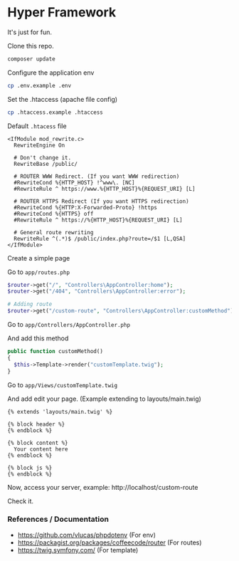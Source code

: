# Hyper Framework
It's just for fun.

Clone this repo.

```bash
composer update
```

Configure the application env

```bash
cp .env.example .env
```

Set the .htaccess (apache file config)
```bash
cp .htaccess.example .htaccess
```

Default ```.htacess``` file
```htaccess
<IfModule mod_rewrite.c>
  RewriteEngine On

  # Don't change it.
  RewriteBase /public/

  # ROUTER WWW Redirect. (If you want WWW redirection)
  #RewriteCond %{HTTP_HOST} !^www\. [NC]
  #RewriteRule ^ https://www.%{HTTP_HOST}%{REQUEST_URI} [L]

  # ROUTER HTTPS Redirect (If you want HTTPS redirection)
  #RewriteCond %{HTTP:X-Forwarded-Proto} !https
  #RewriteCond %{HTTPS} off
  #RewriteRule ^ https://%{HTTP_HOST}%{REQUEST_URI} [L]

  # General route rewriting
  RewriteRule ^(.*)$ /public/index.php?route=/$1 [L,QSA]
</IfModule>
```

Create a simple page

Go to ```app/routes.php```

```php
$router->get("/", "Controllers\AppController:home");
$router->get("/404", "Controllers\AppController:error");

# Adding route
$router->get("/custom-route", "Controllers\AppController:customMethod");
```

Go to ```app/Controllers/AppController.php```

And add this method

```php
public function customMethod()
{
  $this->Template->render("customTemplate.twig");
}
```

Go to ```app/Views/customTemplate.twig```

And add edit your page. (Example extending to layouts/main.twig)

```twig
{% extends 'layouts/main.twig' %}

{% block header %}
{% endblock %}

{% block content %}
  Your content here
{% endblock %}

{% block js %}
{% endblock %}
```

Now, access your server, example: http://localhost/custom-route

Check it.

### References / Documentation
- https://github.com/vlucas/phpdotenv (For env)
- https://packagist.org/packages/coffeecode/router (For routes)
- https://twig.symfony.com/ (For template)